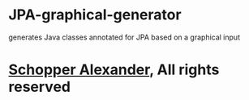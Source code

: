 # JPA-graphical-generator
generates Java classes annotated for JPA based on a graphical input


# [Schopper Alexander]([(https://github.com/SchopperAle)]), All rights reserved 
